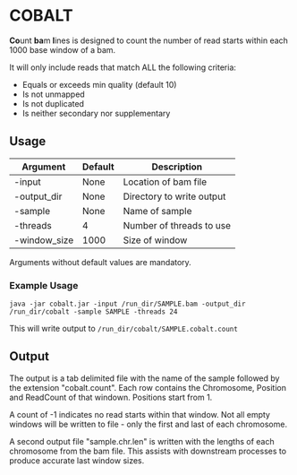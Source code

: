 # COBALT

**Co**unt **ba**m **l**ines is designed to count the number of read starts within each 1000 base window of a bam.

It will only include reads that match ALL the following criteria:
* Equals or exceeds min quality (default 10)
* Is not unmapped
* Is not duplicated
* Is neither secondary nor supplementary


## Usage

Argument | Default | Description
---|---|---
-input | None | Location of bam file
-output_dir | None | Directory to write output
-sample | None | Name of sample
-threads | 4 | Number of threads to use
-window_size | 1000 | Size of window

Arguments without default values are mandatory.

### Example Usage

```
java -jar cobalt.jar -input /run_dir/SAMPLE.bam -output_dir /run_dir/cobalt -sample SAMPLE -threads 24
```

This will write output to `/run_dir/cobalt/SAMPLE.cobalt.count`

## Output
The output is a tab delimited file with the name of the sample followed by the extension "cobalt.count".
Each row contains the Chromosome, Position and ReadCount of that windown. Positions start from 1.

A count of -1 indicates no read starts within that window.
Not all empty windows will be written to file - only the first and last of each chromosome.

A second output file "sample.chr.len" is written with the lengths of each chromosome from the bam file.
This assists with downstream processes to produce accurate last window sizes.